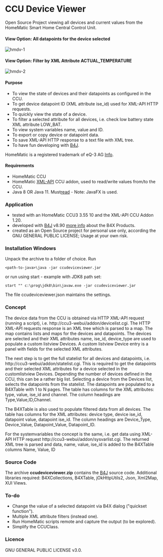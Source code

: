 # CCU Device Viewer
Open Source Project viewing all devices and current values from the HomeMatic Smart Home Central Control Unit.
#### View Option: All datapoints for the device selected
![hmdv-1](https://user-images.githubusercontent.com/47274144/109273097-07c49400-7812-11eb-97cc-531363982171.png)
#### View Option: Filter by XML Attribute ACTUAL_TEMPERATURE
![hmdv-2](https://user-images.githubusercontent.com/47274144/109273125-114dfc00-7812-11eb-8013-e798bbfc17a6.png)

#### Purpose
* To view the state of devices and their datapoints as configured in the CCU.
* To get device datapoint ID (XML attribute ise_id) used for XML-API HTTP requests.
* To quickly view the state of a device.
* To filter a selected attribute for all devices, i.e. check low battery state XML attribute LOW_BAT.
* To view system variables name, value and ID.
* To export or copy device or datapoint data.
* To save XML-API HTTP response to a text file with XML tree.
* To have fun developing with [B4J](https://www.b4x.com/b4j.html).

HomeMatic is a registered trademark of eQ-3 AG [Info](https://www.homematic.com).

#### Requirements
* HomeMatic CCU
* HomeMatic [XML-API](https://github.com/hobbyquaker/XML-API) CCU addon, used to read/write values from/to the CCU.
* Java 8 OR Java 11. Must[read](https://www.b4x.com/b4j.html) - Note: JavaFX is used.

### Application
* tested with an HomeMatic CCU3 3.55 10 and the XML-API CCU Addon 1.20.
* developed with [B4J](https://www.b4x.com/b4j.html) v8.90 [more info](https://www.b4x.com) about the B4X Products.
* created as an Open Source project for personal use only, according the GNU GENERAL PUBLIC LICENSE; Usage at your own risk.

### Installation Windows
Unpack the archive to a folder of choice.
Run
```
<path-to-java>\java -jar ccudeviceviewer.jar
```
or run using start - example with JDK8 path set:
```
start "" c:\prog\jdk8\bin\javaw.exe -jar ccudeviceviewer.jar
```

The file ccudeviceviewer.json maintains the settings.

### Concept
The device data from the CCU is obtained via HTTP XML-API request (running a script), i.e. http://ccu3-webui/addon/devicelist.cgi.
The HTTP XML-API requests response is an XML tree which is parsed to a map. The map contains lists and maps for the devices and datapoints.
The devices are selected and their XML attributes name, ise_id, device_type are used to populate a custom listview Devices.
A custom listview Device entry is a panel with fields for the selected XML attributes.

The next step is to get the full statelist for all devices and datapoints, i.e. http://ccu3-webui/addon/statelist.cgi.
This is required to get the datapoints and their selected XML attributes for a device selected in the customlistview Devices.
Depending the number of devices defined in the CCU, this can be a rather big list.
Selecting a device from the Devices list, selects the datapoints from the statelist.
The datapoints are populated to a B4XTable with 1 to N pages.
The table has columns for the XML attributes: type, value, ise_id and channel.
The column headings are Type,Value,ID,Channel.

The B4XTable is also used to populate filtered data from all devices.
The table has columns for the XML attributes: device type, device ise_id, datapoint value, datapoint ise_id.
The column headings are Device_Type, Device_Value, Datapoint_Value, Datapoint_ID.

For the systemvariables the concept is the same, i.e. get data using XML-API HTTP request http://ccu3-webui/addon/sysvarlist.cgi.
The returned XML tree is parsed and data, name, value, ise_id is added to the B4XTable columns Name, Value, ID

### Source Code
The archive **ccudeviceviewer.zip** contains the [B4J](https://www.b4x.com/b4j.html) source code.
Additional libraries required: B4XCollections, B4XTable, jOkHttpUtils2, Json, Xml2Map, XUI Views.

### To-do
* Change the value of a selected datapoint via B4X dialog ("quickset function").
* Multiple XML attribute filters (instead one).
* Run HomeMatic scripts remote and capture the output (to be explored).
* Simplify the CCUClass.

### Licence
GNU GENERAL PUBLIC LICENSE v3.0.
